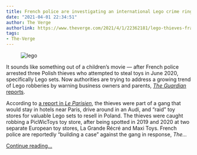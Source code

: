 ```yaml
---
title: French police are investigating an international Lego crime ring
date: "2021-04-01 22:34:51"
author: The Verge
authorlink: https://www.theverge.com/2021/4/1/22362181/lego-thieves-france-robbery-toy-store-crime-gang
tags:
- The-Verge
---
```

<figure>
      <img alt="lego" src="https://cdn.vox-cdn.com/thumbor/4xWjNJaByQ68D5frPfWy7EAYyQE=/0x0:1100x733/1310x873/cdn.vox-cdn.com/uploads/chorus_image/image/69063733/Lego.0.jpg" />
    </figure>

  <p id="1EGio7">It sounds like something out of a children’s movie — after French police arrested three Polish thieves who attempted to steal toys in June 2020, specifically Lego sets. Now authorities are trying to address a growing trend of Lego robberies by warning business owners and parents, <a href="https://www.theguardian.com/world/2021/mar/30/french-police-on-trail-of-international-gang-of-lego-looters"><em>The Guardian </em>reports</a>.</p>
<p id="sTN1zX">According to <a href="https://www.leparisien.fr/faits-divers/ile-de-france-le-gang-des-voleurs-de-lego-ecumait-les-magasins-de-jouets-28-03-2021-8430057.php">a report in <em>Le Parisien</em></a>, the thieves were part of a gang that would stay in hotels near Paris, drive around in an Audi, and “raid” toy stores for valuable Lego sets to resell in Poland. The thieves were caught robbing a PicWicToys toy store, after being spotted in 2019 and 2020 at two separate European toy stores, La Grande Récré and Maxi Toys. French police are reportedly “building a case” against the gang in response, <em>The...</em></p>
  <p>
    <a href="https://www.theverge.com/2021/4/1/22362181/lego-thieves-france-robbery-toy-store-crime-gang">Continue reading&hellip;</a>
  </p>